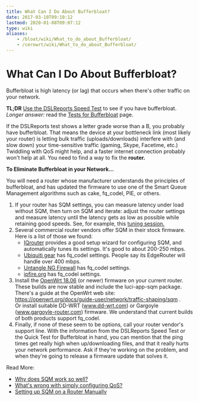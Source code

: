 ```yaml
---
title: What Can I Do About Bufferbloat?
date: 2017-03-10T09:10:12
lastmod: 2020-01-08T09:07:12
type: wiki
aliases:
    - /bloat/wiki/What_to_do_about_Bufferbloat/
    - /cerowrt/wiki/What_to_do_about_Bufferbloat/
---
```

# What Can I Do About Bufferbloat?

Bufferbloat is high latency (or lag) that occurs when there's other
traffic on your network. 

**TL;DR** [Use the DSLReports Speed Test](http://dslreports.com/speedtest)
to see if you have bufferbloat.
*Longer answer:* read the [Tests for Bufferbloat](./Tests_for_Bufferbloat.md) page.

If the DSLReports test shows a letter grade worse than a B, you probably have bufferbloat.
That means the device at your bottleneck link (most
likely your router) is letting bulk traffic (uploads/downloads) interfere with
(and slow down) your time-sensitive traffic (gaming, Skype, Facetime, etc.)
Twiddling with QoS might help, and a faster internet connection probably won't
help at all. You need to find a way to fix the **router.**

**To Eliminate Bufferbloat in your Network...**

You will need a router whose manufacturer understands the principles of
bufferbloat, and has updated the firmware to use one of the Smart Queue
Management algorithms such as cake, fq_codel, PIE, or others.

1.  If your router has SQM settings, you can measure latency under load without SQM, 
    then turn on SQM and iterate: adjust the router settings and measure latency 
    until the latency gets as low as possible while retaining good speeds.
    See, for example, this [tuning session.](Getting_SQM_Running_Right)
2.  Several commercial router vendors offer SQM in their stock firmware. 
    Here is a list of those we found:
    * [IQrouter](http://evenroute.com) provides a good setup wizard for
    configuring SQM, and automatically tunes its settings. 
    It's good to about 200-250 mbps.
    * [Ubiquiti gear](https://help.ubnt.com/hc/en-us/articles/220716608-EdgeRouter-Advanced-queue-CLI-examples) has fq_codel settings. People say its EdgeRouter will handle over 400 mbps.
    * [Untangle NG Firewall](https://wiki.untangle.com/index.php/Bufferbloat) has fq_codel settings.
    * [ipfire.org](https://wiki.ipfire.org/configuration/services/qos) has fq_codel settings.
3.  Install the [OpenWrt 18.06](https://OpenWrt.org) (or newer) firmware
    on your current router. These builds are now
    stable and include the luci-app-sqm package.
    There's a guide at the OpenWrt web site:
    https://openwrt.org/docs/guide-user/network/traffic-shaping/sqm .  
    Or install suitable DD-WRT (www.dd-wrt.com) or
    Gargoyle (www.gargoyle-router.com) firmware. We understand that
    current builds of both products support fq_codel.
5.  Finally, if none of these seem to be options, call your router
    vendor's support line. With the information from the DSLReports
    Speed Test or the Quick Test for Bufferbloat in hand, you can
    mention that the ping times get really high when up/downloading
    files, and that it really hurts your network performance. Ask if
    they're working on the problem, and when they're going to release a
    firmware update that solves it.

Read More:

* [Why does SQM work so well?](More_about_Bufferbloat#why-does-sqm-work-so-well)
* [What's wrong with simply configuring QoS?](More_about_Bufferbloat#what-s-wrong-with-simply-configuring-qos)
* [Setting up SQM on a Router Manually](More_about_Bufferbloat#setting-up-a-router-manually)
